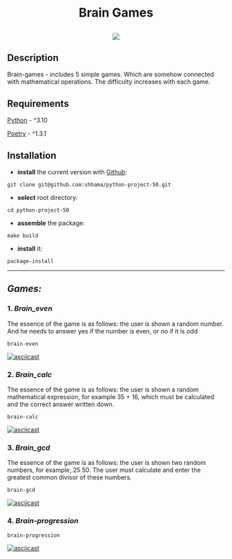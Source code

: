 <h1 align="center">Brain Games</h1>
<h2 align="center">
 
<a href="https://codeclimate.com/github/shhama/python-project-50/maintainability"><img src="https://api.codeclimate.com/v1/badges/cf71ff52c98e562d0f05/maintainability" /></a>

</h2>

<p align="center">


## Description

Brain-games - includes 5 simple games. Which are somehow connected with mathematical operations. The difficulty increases with each game.

## Requirements
[Python](https://www.python.org) - ^3.10

[Poetry](https://python-poetry.org) - ^1.3.1

## Installation
- **install** the current version with [Github](https://github.com/shhama/python-project-50):
```
git clone git@github.com:shhama/python-project-50.git
```
- **select** root directory:
```
cd python-project-50
```
- **assemble** the package:
```
make build
```
- **install** it:
```
package-install
```
______

## ***Games:***

### 1. ***Brain_even***
The essence of the game is as follows: the user is shown a random number. And he needs to answer yes if the number is even, or no if it is odd
```
brain-even
```
[![asciicast](https://asciinema.org/a/qxWNjII20JSE585eKket52xDH.svg)](https://asciinema.org/a/qxWNjII20JSE585eKket52xDH)
 
### 2. ***Brain_calc***
The essence of the game is as follows: the user is shown a random mathematical expression, for example 35 + 16, which must be calculated and the correct answer written down.
```
brain-calc
```
[![asciicast](https://asciinema.org/a/2TR6lBz7Z9fzQLPfAJI8zNsrR.svg)](https://asciinema.org/a/2TR6lBz7Z9fzQLPfAJI8zNsrR)
 
### 3. ***Brain_gcd***
The essence of the game is as follows: the user is shown two random numbers, for example, 25 50. The user must calculate and enter the greatest common divisor of these numbers.
```
brain-gcd
```
[![asciicast](https://asciinema.org/a/KdkPRIkNtGXheTBgBYLJiT3RG.svg)](https://asciinema.org/a/KdkPRIkNtGXheTBgBYLJiT3RG)

### 4. ***Brain-progression***
```
brain-progression
```
[![asciicast](https://asciinema.org/a/zwkTw0msZ3G5KSopM15fbfXFF.svg)](https://asciinema.org/a/zwkTw0msZ3G5KSopM15fbfXFF)
 
